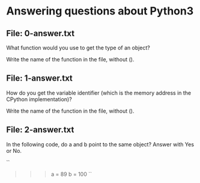 # Answering questions about Python3

## File: 0-answer.txt

What function would you use to get the type of an object?

Write the name of the function in the file, without ().

## File: 1-answer.txt

How do you get the variable identifier (which is the memory address in the CPython implementation)?

Write the name of the function in the file, without ().

## File: 2-answer.txt

In the following code, do a and b point to the same object? Answer with Yes or No.

``
>>> a = 89
>>> b = 100
``



